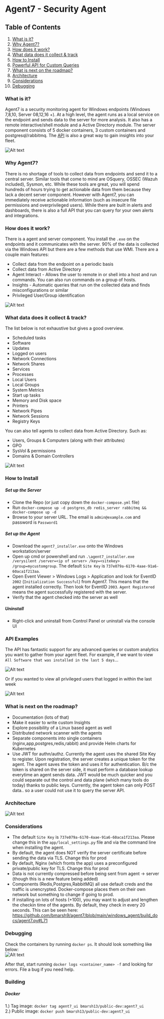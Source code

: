# Agent7 - Security Agent

## Table of Contents
1. [What is it?](#what-is-it)
2. [Why Agent7?](#why-agent7)
3. [How does it work?](#how-does-it-work)
4. [What data does it collect & track](#What-data-does-it-collect--track)
5. [How to Install](#how-to-install)
6. [Powerful API for Custom Queries](#api-examples)
7. [What is next on the roadmap?](#what-is-next-on-the-roadmap)
8. [Architecture](#Architecture)
9. [Considerations](#considerations)  
10. [Debugging](#debugging)  


### What is it?
Agent7 is a security monitoring agent for Windows endpoints (Windows 7,8,10, Server 08,12,16 +). At a high level, the agent runs as a local service on the endpoint and sends data to the server for more analysis. It also has a remote interactive/shell module and a Active Directory module. The server component consists of 5 docker containers, 3 custom containers and postgresql/rabbitmq. The [API](#api-examples) is also a great way to gain insights into your fleet.

![Alt text](photos/a7_dash.PNG?raw=true "Dashboard")  

### Why Agent7?
There is no shortage of tools to collect data from endpoints and send it to a central server. Similar tools that come to mind are OSquery, OSSEC (Wazuh included), Sysmon, etc. While these tools are great, you will spend hundreds of hours trying to get actionable data from them because they lack a decent server component. However with Agent7, you can immediately receive actionable information (such as insecure file permissions and overprivileged users). While there are built in alerts and dashboards, there is also a full API that you can query for your own alerts and integrations.

### How does it work?
There is a agent and server component. You install the `.exe` on the endpoints and it communicates with the server. 90% of the data is collected via the Windows API but there are a few methods that use WMI. There are a couple main features:  
+ Collect data from the endpoint on a periodic basis
+ Collect data from Active Directory  
+ Agent Interact - Allows the user to remote in or shell into a host and run commands. You can also run commands on a group of hosts.  
+ Insights - Automatic queries that run on the collected data and finds misconfigurations or similar
+ Privileged User/Group identification

![Alt text](photos/a7_map.PNG?raw=true "Logon Map")  

### What data does it collect & track?
The list below is not exhaustive but gives a good overview.   
+ Scheduled tasks  
+ Software  
+ Updates  
+ Logged on users  
+ Network Connections  
+ Network Shares  
+ Services  
+ Processes  
+ Local Users  
+ Local Groups  
+ System Metrics  
+ Start up tasks  
+ Memory and Disk space  
+ Printers  
+ Network Pipes  
+ Network Sessions  
+ Registry Keys  

You can also tell agents to collect data from Active Directory. Such as:  
+ Users, Groups & Computers (along with their attributes)    
+ GPO  
+ SysVol & permissions  
+ Domains & Domain Controllers  

![Alt text](photos/a7_1.PNG?raw=true "Sch Tasks")  

### How to Install  
##### Set up the Server  
+ Clone the Repo (or just copy down the `docker-compose.yml` file)  
+ Run `docker-compose up -d postgres_db redis_server rabbitmq && docker-compose up -d` 
+ Browse to your server URL. The email is `admin@example.com` and password is `Password1`  

##### Set up the Agent  
+ Download the `agent7_installer.exe` onto the Windows workstation/server  
+ Open up cmd or powershell and run `.\agent7_installer.exe /verysilent /server=<ip of server> /key=<sitekey> /group=mycustomgroup`. The default `Site Key` is `737e079a-6170-4aae-91a6-60aca1f213aa`.  
+ Open Event Viewer > Windows Logs > Application and look for EventID `2002` (`Initialization Successful`) from Agent7. This means that the agent installed correctly. Then look for EventID `2003`. `Agent Registered` means the agent successfully registered with the server.
+ Verify that the agent checked into the server as well
##### Uninstall  
+ Right-click and uninstall from Control Panel or uninstall via the console UI

### API Examples  
The API has fantastic support for any advanced queries or custom analytics you want to gather from your agent fleet. For example, if we want to view `All Software that was installed in the last 5 days`...  

![Alt text](photos/a7_api.PNG?raw=true "API")  

Or if you wanted to view all privileged users that logged in within the last week  

![Alt text](photos/a7_api_2.PNG?raw=true "API")  

### What is next on the roadmap?  
+ Documentation (lots of that)  
+ Make it easier to write custom Insights  
+ Explore possibility of a Linux based agent as well  
+ Distributed network scanner with the agents  
+ Separate components into single containers (nginx,app,postgres,redis,rabbit) and provide Helm charts for Kubernetes  
+ Use JWT for authn/authz. Currently the agent uses the shared Site Key to register. Upon registration, the server creates a unique token for the agent. The agent saves the token and uses it for authentication. B/c the token is shared on the server side, it must perform a database lookup everytime an agent sends data. JWT would be much quicker and you could separate out the control and data plane (which many tools do today) thanks to public keys. Currently, the agent token can only POST data.. so a user could not use it to query the server API.

### Architecture
![Alt text](photos/agent7_arch.PNG?raw=true "Architecture")  

### Considerations 
+ The default `Site Key` is `737e079a-6170-4aae-91a6-60aca1f213aa`. Please change this in the `app/local_settings.py` file and via the command line when installing the agent.  
+ By default, the agent does NOT verify the server certificate before sending the data via TLS. Change this for prod  
+ By default, Nginx (which fronts the app) uses a preconfigured private/public key for TLS. Change this for prod    
+ Data is not currently compressed before being sent from agent -> server (though this is a new feature being added)  
+ Components (Redis,Postgres,RabbitMQ) all use default creds and the traffic is unencrypted. Docker-compose places them on their own network but something to change if going to prod.  
+ If installing on lots of hosts (+100), you may want to adjust and lengthen the checkin time of the agents. By default, they check in every 20 seconds. This can be seen here:
https://github.com/bmarsh9/agent7/blob/main/windows_agent/build_docs/agent7.py#L71  

### Debugging  
Check the containers by running `docker ps`. It should look something like below:  
![Alt text](photos/a7_docker_status.PNG?raw=true "Docker ps")  

After that, start running `docker logs <container_name> -f` and looking for errors. File a bug if you need help.  


### Building  
##### Docker  
1.) Tag image: `docker tag agent7_ui bmarsh13/public-dev:agent7_ui`  
2.) Public image: `docker push bmarsh13/public-dev:agent7_ui`  



